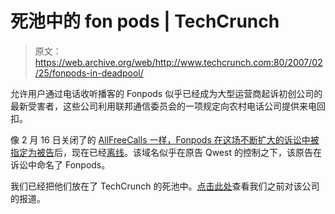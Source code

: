 # 死池中的 fon pods | TechCrunch

> 原文：<https://web.archive.org/web/http://www.techcrunch.com:80/2007/02/25/fonpods-in-deadpool/>

允许用户通过电话收听播客的 Fonpods 似乎已经成为大型运营商起诉初创公司的最新受害者，这些公司利用联邦通信委员会的一项规定向农村电话公司提供来电回扣。

像 2 月 16 日关闭了的 [AllFreeCalls 一样，Fonpods 在这场不断扩大的诉讼中被](https://web.archive.org/web/20161109094455/http://www.techcrunch.com/2007/02/16/allfreecalls-shut-down/)[指定为被告](https://web.archive.org/web/20161109094455/http://gigaom.com/2007/02/23/iowa-free-calling-schemes/)后，现在已经[离线](https://web.archive.org/web/20161109094455/http://www.fonpods.com/)。该域名似乎在原告 Qwest 的控制之下，该原告在诉讼中命名了 Fonpods。

我们已经把他们放在了 TechCrunch 的死池中。[点击此处](https://web.archive.org/web/20161109094455/http://www.techcrunch.com/2006/11/12/listen-to-podcasts-on-any-phone/)查看我们之前对该公司的报道。